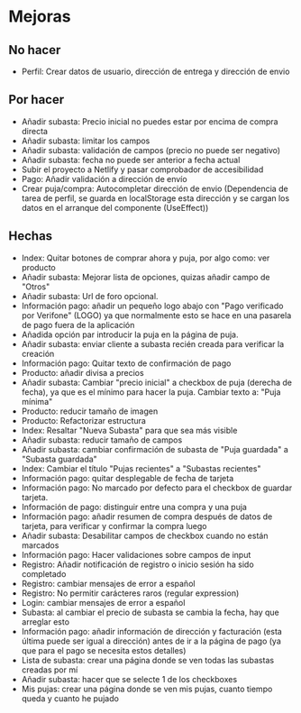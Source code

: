 # Mejoras 

## No hacer
- Perfil: Crear datos de usuario, dirección de entrega y dirección de envio

## Por hacer
- Añadir subasta: Precio inicial no puedes estar por encima de compra directa
- Añadir subasta: limitar los campos
- Añadir subasta: validación de campos (precio no puede ser negativo)
- Añadir subasta: fecha no puede ser anterior a fecha actual
- Subir el proyecto a Netlify y pasar comprobador de accesibilidad
- Pago: Añadir validación a dirección de envío
- Crear puja/compra: Autocompletar dirección de envio (Dependencia de tarea de perfil, se guarda en localStorage esta dirección y se cargan los datos en el arranque del componente (UseEffect))

## Hechas
- Index: Quitar botones de comprar ahora y puja, por algo como: ver producto
- Añadir subasta: Mejorar lista de opciones, quizas añadir campo de "Otros"
- Añadir subasta: Url de foro opcional.
- Información pago: añadir un pequeño logo abajo con "Pago verificado por Verifone" (LOGO) ya que normalmente esto se hace en una pasarela de pago fuera de la aplicación
- Añadida opción par introducir la puja en la página de puja.
- Añadir subasta: enviar cliente a subasta recién creada para verificar la creación
- Información pago: Quitar texto de confirmación de pago
- Producto: añadir divisa a precios
- Añadir subasta: Cambiar "precio inicial" a checkbox de puja (derecha de fecha), ya que es el mínimo para hacer la puja. Cambiar texto a: "Puja mínima"
- Producto: reducir tamaño de imagen
- Producto: Refactorizar estructura
- Index: Resaltar "Nueva Subasta" para que sea más visible 
- Añadir subasta: reducir tamaño de campos 
- Añadir subasta: cambiar confirmación de subasta de "Puja guardada" a "Subasta guardada"
- Index: Cambiar el título "Pujas recientes" a "Subastas recientes"
- Información pago: quitar desplegable de fecha de tarjeta
- Información pago: No marcado por defecto para el checkbox de guardar tarjeta.
- Información de pago: distinguir entre una compra y una puja
- Información pago: añadir resumen de compra después de datos de tarjeta, para verificar y confirmar la compra luego
- Añadir subasta: Desabilitar campos de checkbox cuando no están marcados
- Información pago: Hacer validaciones sobre campos de input
- Registro: Añadir notificación de registro o inicio sesión ha sido completado
- Registro: cambiar mensajes de error a español
- Registro: No permitir carácteres raros (regular expression)
- Login: cambiar mensajes de error a español
- Subasta: al cambiar el precio de subasta se cambia la fecha, hay que arreglar esto
- Información pago: añadir información de dirección y facturación (esta última puede ser igual a dirección) antes de ir a la página de pago (ya que para el pago se necesita estos detalles)
- Lista de subasta: crear una página donde se ven todas las subastas creadas por mí
- Añadir subasta: hacer que se selecte 1 de los checkboxes
- Mis pujas: crear una página donde se ven mis pujas, cuanto tiempo queda y cuanto he pujado